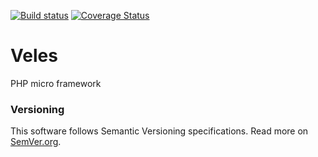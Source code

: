 [![Build status][Travis image]][Travis repo] [![Coverage Status][Coverage image]][Coverage repo]

# Veles

PHP micro framework

### Versioning

This software follows Semantic Versioning specifications.
Read more on [SemVer.org](http://semver.org).

  [Travis image]: https://travis-ci.org/nafigator/Veles.svg?branch=master
  [Travis repo]: https://travis-ci.org/nafigator/Veles
  [Coverage image]: https://coveralls.io/repos/nafigator/Veles/badge.png
  [Coverage repo]: https://coveralls.io/r/nafigator/Veles
